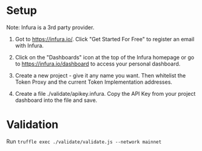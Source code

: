 # Setup

Note: Infura is a 3rd party provider.

1. Got to https://infura.io/. Click "Get Started For Free" to register an email with Infura.

2. Click on the "Dashboards" icon at the top of the Infura homepage or go to https://infura.io/dashboard to access your personal dashboard.

3. Create a new project - give it any name you want.  Then whitelist the Token Proxy and the current Token Implementation addresses.

4. Create a file ./validate/apikey.infura.  Copy the API Key from your project dashboard into the file and save.

# Validation

Run ```truffle exec ./validate/validate.js --network mainnet```